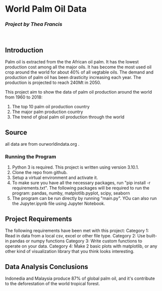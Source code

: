 # **World Palm Oil Data**
### *Project by Thea Francis*
<br/>

## Introduction

Palm oil is extracted from the the African oil palm. It has the lowest production cost among all the major oils. It has become the most used oil crop around the world for about 40% of all vegtable oils. The demand and production of palm oil has been drasticity increasing each year. The production is projected to reach 240Mt in 2050.


This project aim to show the data of palm oil production around the world from 1960 to 2018:

 1. The top 10 palm oil production country
 2. The major palm production country
 3. The trend of gloal palm oil production through the world
 

## Source
all data are from ourworldindata.org .


### Running the Program
1. Python 3 is required. This project is written using version 3.10.1.
2. Clone the repo from github.
3. Setup a virtual environment and activate it.
4. To make sure you have all the necessary packages, run "pip install -r requirements.txt". The following packages will be required to run the program: 
        pandas, 
        numby, 
        matplotlib.pyplot, 
        scipy,
        seaborn
5. The program can be run directly by running "main.py". YOu can also run the Jupyter.ipynb file using Jupyter Notebook.


## Project Requirements

The following requirements have been met with this project:
Category 1:
   Read in data from a local csv, excel or other file type.
Category 2:
    Use built-in pandas or numpy functions
Category 3:
    Write custom functions to operate on your data.
Category 4:
    Make 2 basic plots with matplotlib, or any other kind of visualization library that you think looks interesting.


## Data Analysis Conclusions
Indonedia and Malaysia produce 87% of global palm oil, and it's contribute to the deforestation of the world tropical forest.

